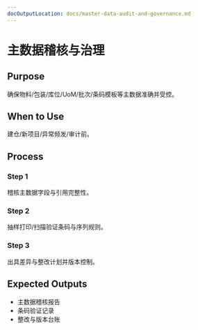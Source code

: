 ```yaml
---
docOutputLocation: docs/master-data-audit-and-governance.md
---
```


# 主数据稽核与治理

## Purpose

确保物料/包装/库位/UoM/批次/条码模板等主数据准确并受控。

## When to Use

建仓/新项目/异常频发/审计前。

## Process

### Step 1

稽核主数据字段与引用完整性。

### Step 2

抽样打印/扫描验证条码与序列规则。

### Step 3

出具差异与整改计划并版本控制。

## Expected Outputs

- 主数据稽核报告
- 条码验证记录
- 整改与版本台账
